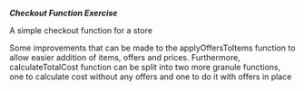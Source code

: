 ***Checkout Function Exercise***

A simple checkout function for a store

Some improvements that can be made to the applyOffersToItems function to allow easier addition of items, offers and prices. 
Furthermore, calculateTotalCost function can be split into two more granule functions, one to calculate cost without any offers and one to do it with offers in place

